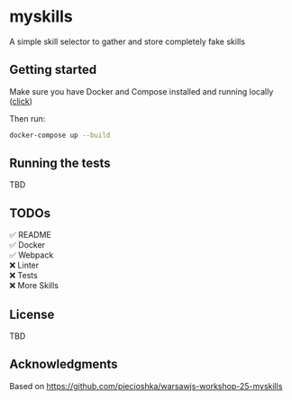 # myskills

A simple skill selector to gather and store completely fake skills

## Getting started

Make sure you have Docker and Compose installed and running locally ([click](https://www.docker.com))

Then run:
```bash
docker-compose up --build
```

## Running the tests

TBD

## TODOs
✅ README\
✅ Docker\
✅ Webpack\
❌ Linter\
❌ Tests\
❌ More Skills

## License

TBD

## Acknowledgments

Based on https://github.com/piecioshka/warsawjs-workshop-25-myskills
